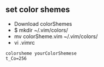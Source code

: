 
## set color shemes

- Download colorShemes
- $ mkdir ~/.vim/colors/
- mv colorSheme.vim ~/.vim/colors/
- vi .vimrc
```
colorsheme yourColorShemese 
t_Co=256
```
